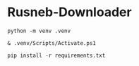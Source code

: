 # Rusneb-Downloader

`python -m venv .venv`

`& .venv/Scripts/Activate.ps1`

`pip install -r requirements.txt`
